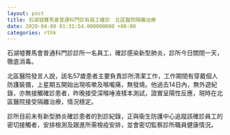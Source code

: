 ```yaml
---
layout: post
title: 石湖墟賽馬會普通科門診有員工確診　北區醫院隔離治療
date: 2020-04-08 01:31:54.000000000 +08:00
categories: rthk
---
```


石湖墟賽馬會普通科門診診所一名員工，確診感染新型肺炎，診所今日關閉一天，徹底消毒。

北區醫院發言人說，該名57歲患者主要負責診所清潔工作，工作期間有穿戴個人防護裝備，上星期五開始出現咳嗽及喉嚨痛，無發燒。他過去14日內，無外遊紀錄，亦無接觸確診患者，昨晚接受深喉唾液樣本測試，證實呈陽性反應，現時在北區醫院接受隔離治療，情況穩定。

診所目前未有新型肺炎確診患者的到診紀錄，正與衞生防護中心追蹤該確診員工的密切接觸者，安排檢測及跟進所需檢疫安排，並會密切監察診所職員健康情況。
